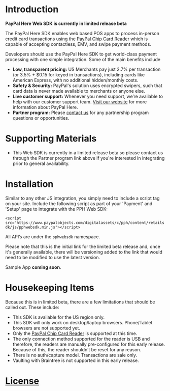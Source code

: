 Introduction
=================
**PayPal Here Web SDK is currently in limited release beta**

The PayPal Here SDK enables web based POS apps to process in-person credit card transactions using the [PayPal Chip Card Reader](https://us.paypal-here.com/paypal-chip-card-reader/) which is capable of accepting contactless, EMV, and swipe payment methods.

Developers should use the PayPal Here SDK to get world-class payment processing with one simple integration.  Some of the main benefits include
* **Low, transparent pricing:** US Merchants pay just 2.7% per transaction (or 3.5% + $0.15 for keyed in transactions), including cards like American Express, with no additional hidden/monthly costs.
* **Safety & Security:** PayPal's solution uses encrypted swipers, such that card data is never made available to merchants or anyone else.
* **Live customer support:** Whenever you need support, we’re available to help with our customer support team.
[Visit our website](https://www.paypal.com/webapps/mpp/credit-card-reader) for more information about PayPal Here.
* **Partner program:** Please [contact us](https://www.paypal-business.com/SDKdeveloperinterestregistration) for any partnership program questions or opportunities.


Supporting Materials
========================
 *  This Web SDK is currently in a limited release beta so please contact us through the Partner program link above if you're interested in integrating prior to general availability.


Installation
==============
Similar to any other JS integration, you simply need to include a script tag on your site.  Include the following script as part of your 'Payment' and 'Setup' page to integrate with the PPH Web SDK:

`<script src="https://www.paypalobjects.com/digitalassets/c/pph/content/retailsdk/js/pphwebsdk.min.js"></script>`

All API’s are under the `pphwebsdk` namespace.

Please note that this is the initial link for the limited beta release and, once it's generally available, there will be versioning added to the link that would need to be modified to use the latest version.

Sample App **coming soon**.

Housekeeping Items
=====================
Because this is in limited beta, there are a few limitations that should be called out. These include:
* This SDK is available for the US region only.
* This SDK will only work on desktop/laptop browsers.  Phone/Tablet browsers are not supported yet.
* Only the [PayPal Chip Card Reader](https://us.paypal-here.com/paypal-chip-card-reader/) is supported at this time.
* The only connection method supported for the reader is USB and therefore, the readers are manually pre-configured for this early release.  Because of this, the reader shouldn’t be reset for any reason.
* There is no auth/capture model. Transactions are sale only.
* Vaulting with Braintree is not supported in this early release.


[License](LICENSE.md)
=======
